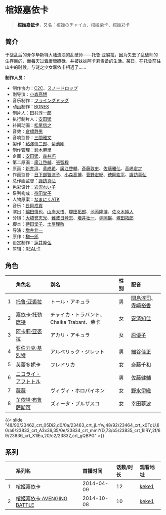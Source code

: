 # 棺姬嘉依卡


> <u>**[棺姬嘉依卡](https://bgm.tv/subject/85303)**</u>，又名：棺姫のチャイカ、棺姬柴卡、棺姬彩卡

## 简介

于战乱后的菲尔毕斯特大陆流浪的乱破师——托鲁·亚裘拉，因为失去了乱破师的生存目的，而每天过着庸庸碌碌，并被妹妹阿卡莉责备的生活。某日，在托鲁前往山中的时候，与谜之少女嘉依卡相遇了……

**制作人员：**
- 制作协力：[C2C](https://bgm.tv/person/12875)、[スノードロップ](https://bgm.tv/person/43105)
- 副导演：[小森高博](https://bgm.tv/person/520)
- 音乐制作：[フライングドッグ](https://bgm.tv/person/3440)
- 动画制作：[BONES](https://bgm.tv/person/44)
- 制片人：[田村淳一郎](https://bgm.tv/person/33713)
- 执行制片人：[安田猛](https://bgm.tv/person/710)
- 补间动画：[松尾信之](https://bgm.tv/person/32403)
- 音效：[倉橋静男](https://bgm.tv/person/6076)
- 音响监督：[三間雅文](https://bgm.tv/person/42)
- 製作：[鮎澤慎二郎](https://bgm.tv/person/50659)、[菊池剛](https://bgm.tv/person/34847)
- 制作管理：[鈴木麻里](https://bgm.tv/person/45090)
- 企画：[安田猛](https://bgm.tv/person/710)、[森井巧](https://bgm.tv/person/48445)
- 第二原画：[廣江啓輔](https://bgm.tv/person/41639)、[張智程](https://bgm.tv/person/52060)
- 原画：[新井淳](https://bgm.tv/person/12576)、[黄成希](https://bgm.tv/person/28355)、[廣江啓輔](https://bgm.tv/person/41639)、[斎藤敦史](https://bgm.tv/person/12631)、[佐藤雅弘](https://bgm.tv/person/11489)、[高嶋宏之](https://bgm.tv/person/33697)
- 作画监督：[日下部智津子](https://bgm.tv/person/3190)、[小森高博](https://bgm.tv/person/520)、[菅野宏紀](https://bgm.tv/person/3650)、[徳岡紘平](https://bgm.tv/person/31749)、[諏訪真弘](https://bgm.tv/person/14178)
- 总作画监督：[諏訪真弘](https://bgm.tv/person/14178)
- 色彩设计：[岩沢れい子](https://bgm.tv/person/187)
- 系列构成：[待田堂子](https://bgm.tv/person/922)
- 人物原案：[なまにくATK](https://bgm.tv/person/13371)
- 音乐：[長岡成貢](https://bgm.tv/person/350)
- 演出：[綿田慎也](https://bgm.tv/person/12175)、[山岸大悟](https://bgm.tv/person/23317)、[塚田拓郎](https://bgm.tv/person/22694)、[池添隆博](https://bgm.tv/person/11945)、[佐々木純人](https://bgm.tv/person/16011)
- 分镜：[大橋誉志光](https://bgm.tv/person/382)、[難波日登志](https://bgm.tv/person/942)、[増井壮一](https://bgm.tv/person/1170)、[寺岡巌](https://bgm.tv/person/11592)、[塚田拓郎](https://bgm.tv/person/22694)
- 脚本：[待田堂子](https://bgm.tv/person/922)、[土屋理敬](https://bgm.tv/person/1289)
- 导演：[増井壮一](https://bgm.tv/person/1170)
- 原作：[榊一郎](https://bgm.tv/person/1169)
- 设定制作：[蓮井隆弘](https://bgm.tv/person/31233)
- 剪辑：[REAL-T](https://bgm.tv/person/46772)

## 角色

|     |   角色名   |   别名  | 性别 |  配音  |
|:--- |:------  |:----      |:---  |:--   |
| 1 | [托鲁·亚裘拉](https://bgm.tv/character/23462) | トール・アキュラ | 男 | [間島淳司](https://bgm.tv/person/4264)、[寺崎裕香](https://bgm.tv/person/4845) |
| 2 | [嘉依卡·托勒庞特](https://bgm.tv/character/23463) | チャイカ・トラバント、Chaika Trabant、柴卡 | 女 | [安済知佳](https://bgm.tv/person/11485) |
| 3 | [阿卡莉·亚裘拉](https://bgm.tv/character/23464) | アカリ・アキュラ | 女 | [原優子](https://bgm.tv/person/13866) |
| 4 | [亚伯力克·基烈特](https://bgm.tv/character/23833) | アルベリック・ジレット | 男 | [細谷佳正](https://bgm.tv/person/4982) |
| 5 | [芙蕾多妮卡](https://bgm.tv/character/23834) | フレドリカ | 女 | [斎藤千和](https://bgm.tv/person/4249) |
| 6 | [ニコライ・アフトトル](https://bgm.tv/character/23835) |  | 男 | [佐藤健輔](https://bgm.tv/person/5658) |
| 7 | [薇薇](https://bgm.tv/character/23836) | ヴィヴィ・ホロパイネン | 女 | [野水伊織](https://bgm.tv/person/5162) |
| 8 | [芷依塔·布鲁萨斯可](https://bgm.tv/character/23837) | ズィータ・ブルザスコ | 女 | [幸田夢波](https://bgm.tv/person/14127) |

{{< slide "48/90/23462_crt_05Di2,d0/0a/23463_crt_jLrfw,48/92/23464_crt_x0TqU,80/a6/23833_crt_A3x36,35/0e/23834_crt_mmIYD,73/b5/23835_crt_1iIRY,2f/89/23836_crt_X1lEu,20/c2/23837_crt_gQBPG" >}}

## 系列

|     | 系列名                   | 首播时间       | 话数/时长 | 观看地址                                                    |
| :-- | :-------------------- | :--------- | :---- | :------------------------------------------------------ |
| 1   |[棺姬嘉依卡](https://bgm.tv/subject/85303)| 2014-04-09 | 12    | [keke1](https://www.keke1.app/play/28509-4-250792.html) |
| 2   |[棺姬嘉依卡 AVENGING BATTLE](https://bgm.tv/subject/104219)| 2014-10-08 | 10    | [keke1](https://www.keke1.app/play/28508-4-250782.html) |



